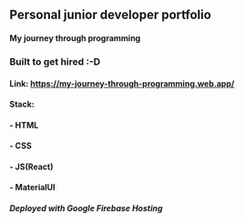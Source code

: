 ## Personal junior developer portfolio 
#### My journey through programming
### Built to get hired :-D 


#### Link: https://my-journey-through-programming.web.app/
#### Stack:

####    - HTML
####    - CSS
####    - JS(React)
####    - MaterialUI

##### Deployed with Google Firebase Hosting

